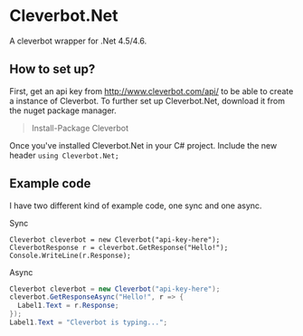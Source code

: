 # Cleverbot.Net
A cleverbot wrapper for .Net 4.5/4.6.

## How to set up?
First, get an api key from http://www.cleverbot.com/api/ to be able to create a instance of 
Cleverbot. To further set up Cleverbot.Net, download it from the nuget package manager.
>Install-Package Cleverbot

Once you've installed Cleverbot.Net in your C# project. Include the new header `using Cleverbot.Net;`

## Example code

I have two different kind of example code, one sync and one async.

Sync
```Csharp
Cleverbot cleverbot = new Cleverbot("api-key-here");
CleverbotResponse r = cleverbot.GetResponse("Hello!");
Console.WriteLine(r.Response);
```

Async
```csharp
Cleverbot cleverbot = new Cleverbot("api-key-here");
cleverbot.GetResponseAsync("Hello!", r => {
  Label1.Text = r.Response;
});
Label1.Text = "Cleverbot is typing...";
```
